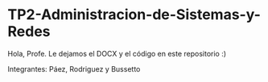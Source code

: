 # TP2-Administracion-de-Sistemas-y-Redes

Hola, Profe. Le dejamos el DOCX y el código en este repositorio :)

Integrantes: Páez, Rodriguez y Bussetto
